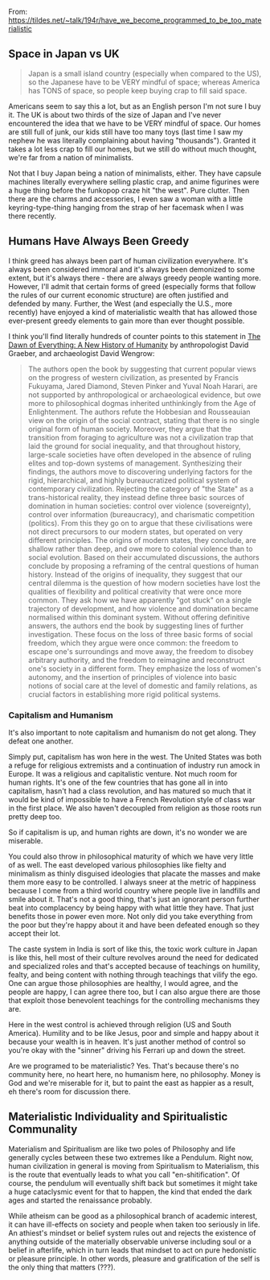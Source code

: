 From: https://tildes.net/~talk/194r/have_we_become_programmed_to_be_too_materialistic

## Space in Japan vs UK

> Japan is a small island country (especially when compared to the US), so the Japanese have to be VERY mindful of space; whereas America has TONS of space, so people keep buying crap to fill said space.

Americans seem to say this a lot, but as an English person I'm not sure I buy it. The UK is about two thirds of the size of Japan and I've never encountered the idea that we have to be VERY mindful of space. Our homes are still full of junk, our kids still have too many toys (last time I saw my nephew he was literally complaining about having "thousands"). Granted it takes a lot less crap to fill our homes, but we still do without much thought, we're far from a nation of minimalists.

Not that I buy Japan being a nation of minimalists, either. They have capsule machines literally everywhere selling plastic crap, and anime figurines were a huge thing before the funkopop craze hit "the west". Pure clutter. Then there are the charms and accessories, I even saw a woman with a little keyring-type-thing hanging from the strap of her facemask when I was there recently.

## Humans Have Always Been Greedy

I think greed has always been part of human civilization everywhere. It's always been considered immoral and it's always been demonized to some extent, but it's always there - there are always greedy people wanting more. However, I'll admit that certain forms of greed (especially forms that follow the rules of our current economic structure) are often justified and defended by many. Further, the West (and especially the U.S., more recently) have enjoyed a kind of materialistic wealth that has allowed those ever-present greedy elements to gain more than ever thought possible.

I think you'll find literally hundreds of counter points to this statement in [The Dawn of Everything: A New History of Humanity](https://en.m.wikipedia.org/wiki/The_Dawn_of_Everything) by anthropologist David Graeber, and archaeologist David Wengrow: 

> The authors open the book by suggesting that current popular views on the progress of western civilization, as presented by Francis Fukuyama, Jared Diamond, Steven Pinker and Yuval Noah Harari, are not supported by anthropological or archaeological evidence, but owe more to philosophical dogmas inherited unthinkingly from the Age of Enlightenment. The authors refute the Hobbesian and Rousseauian view on the origin of the social contract, stating that there is no single original form of human society. Moreover, they argue that the transition from foraging to agriculture was not a civilization trap that laid the ground for social inequality, and that throughout history, large-scale societies have often developed in the absence of ruling elites and top-down systems of management.
> Synthesizing their findings, the authors move to discovering underlying factors for the rigid, hierarchical, and highly bureaucratized political system of contemporary civilization. Rejecting the category of "the State" as a trans-historical reality, they instead define three basic sources of domination in human societies: control over violence (sovereignty), control over information (bureaucracy), and charismatic competition (politics). From this they go on to argue that these civilisations were not direct precursors to our modern states, but operated on very different principles. The origins of modern states, they conclude, are shallow rather than deep, and owe more to colonial violence than to social evolution.
> Based on their accumulated discussions, the authors conclude by proposing a reframing of the central questions of human history. Instead of the origins of inequality, they suggest that our central dilemma is the question of how modern societies have lost the qualities of flexibility and political creativity that were once more common. They ask how we have apparently "got stuck" on a single trajectory of development, and how violence and domination became normalised within this dominant system. Without offering definitive answers, the authors end the book by suggesting lines of further investigation. These focus on the loss of three basic forms of social freedom, which they argue were once common: the freedom to escape one's surroundings and move away, the freedom to disobey arbitrary authority, and the freedom to reimagine and reconstruct one's society in a different form. They emphasize the loss of women's autonomy, and the insertion of principles of violence into basic notions of social care at the level of domestic and family relations, as crucial factors in establishing more rigid political systems.

### Capitalism and Humanism

It's also important to note capitalism and humanism do not get along. They defeat one another.

Simply put, capitalism has won here in the west. The United States was both a refuge for religious extremists and a continuation of industry run amock in Europe. It was a religious and capitalistic venture. Not much room for human rights. It's one of the few countries that has gone all in into capitalism, hasn't had a class revolution, and has matured so much that it would be kind of impossible to have a French Revolution style of class war in the first place. We also haven't decoupled from religion as those roots run pretty deep too.

So if capitalism is up, and human rights are down, it's no wonder we are miserable.

You could also throw in philosophical maturity of which we have very little of as well. The east developed various philosophies like fielty and minimalism as thinly disguised ideologies that placate the masses and make them more easy to be controlled. I always sneer at the metric of happiness because I come from a third world country where people live in landfills and smile about it. That's not a good thing, that's just an ignorant person further beat into complacency by being happy with what little they have. That just benefits those in power even more. Not only did you take everything from the poor but they're happy about it and have been defeated enough so they accept their lot.

The caste system in India is sort of like this, the toxic work culture in Japan is like this, hell most of their culture revolves around the need for dedicated and specialized roles and that's accepted because of teachings on humility, fealty, and being content with nothing through teachings that vilify the ego. One can argue those philosophies are healthy, I would agree, and the people are happy, I can agree there too, but I can also argue there are those that exploit those benevolent teachings for the controlling mechanisms they are.

Here in the west control is achieved through religion (US and South America). Humility and to be like Jesus, poor and simple and happy about it because your wealth is in heaven. It's just another method of control so you're okay with the "sinner" driving his Ferrari up and down the street.

Are we programed to be materialistic? Yes. That's because there's no community here, no heart here, no humanism here, no philosophy. Money is God and we're miserable for it, but to paint the east as happier as a result, eh there's room for discussion there.

## Materialistic Individuality and Spiritualistic Communality

Materialism and Spiritualism are like two poles of Philosophy and life generally cycles between these two extremes like a Pendulum. Right now, human civilization in general is moving from Spiritualism to Materialism, this is the route that eventually leads to what you call "en-shitification". Of course, the pendulum will eventually shift back but sometimes it might take a huge cataclysmic event for that to happen, the kind that ended the dark ages and started the renaissance probably.

While atheism can be good as a philosophical branch of academic interest, it can have ill-effects on society and people when taken too seriously in life. An athiest's mindset or belief system rules out and rejects the existence of anything outside of the materially observable universe including soul or a belief in afterlife, which in turn leads that mindset to act on pure hedonistic or pleasure principle. In other words, pleasure and gratification of the self is the only thing that matters (???).
